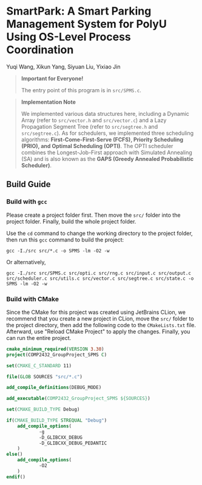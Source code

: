 # SmartPark: A Smart Parking Management System for PolyU Using OS-Level Process Coordination

Yuqi Wang, Xikun Yang, Siyuan Liu, Yixiao Jin

> **Important for Everyone!**
> 
> The entry point of this program is in `src/SPMS.c`.

> **Implementation Note**
> 
> We implemented various data structures here, including a Dynamic Array (refer to `src/vector.h` and `src/vector.c`) and a Lazy Propagation Segment Tree (refer to `src/segtree.h` and `src/segtree.c`). As for schedulers, we implemented three scheduling algorithms: **First-Come-First-Serve (FCFS), Priority Scheduling (PRIO), and Optimal Scheduling (OPTI)**. The OPTI scheduler combines the Longest-Job-First approach with Simulated Annealing (SA) and is also known as the **GAPS (Greedy Annealed Probabilistic Scheduler)**.

## Build Guide

### Build with `gcc`
Please create a project folder first. Then move the `src/` folder into the project folder. Finally, build the whole project folder. 

Use the `cd` command to change the working directory to the project folder, then run this `gcc` command to build the project:
```shell
gcc -I./src src/*.c -o SPMS -lm -O2 -w
```

Or alternatively,

```shell
gcc -I./src src/SPMS.c src/opti.c src/rng.c src/input.c src/output.c src/scheduler.c src/utils.c src/vector.c src/segtree.c src/state.c -o SPMS -lm -O2 -w
```

### Build with CMake

Since the CMake for this project was created using JetBrains CLion, we recommend that you create a new project in CLion, move the `src/` folder to the project directory, then add the following code to the `CMakeLists.txt` file. Afterward, use "Reload CMake Project" to apply the changes. Finally, you can run the entire project.

```CMake
cmake_minimum_required(VERSION 3.30)
project(COMP2432_GroupProject_SPMS C)

set(CMAKE_C_STANDARD 11)

file(GLOB SOURCES "src/*.c")

add_compile_definitions(DEBUG_MODE)

add_executable(COMP2432_GroupProject_SPMS ${SOURCES})

set(CMAKE_BUILD_TYPE Debug)

if(CMAKE_BUILD_TYPE STREQUAL "Debug")
    add_compile_options(
            -g
            -D_GLIBCXX_DEBUG
            -D_GLIBCXX_DEBUG_PEDANTIC
    )
else()
    add_compile_options(
            -O2
    )
endif()
```
